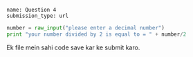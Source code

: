 ```ngMeta
name: Question 4	
submission_type: url
```

```python
number = raw_input("please enter a decimal number")
print "your number divided by 2 is equal to = " + number/2
```

Ek file mein sahi code save kar ke submit karo.
